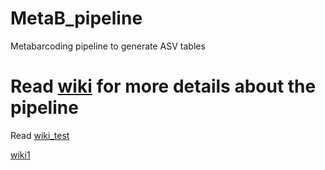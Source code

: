 # MetaB_pipeline

Metabarcoding pipeline to generate ASV tables

# Read [wiki](https://github.com/benalric/MetaB_pipeline_v2/wiki) for more details about the pipeline

Read [wiki_test](https://github.com/benalric/MetaB_pipeline_v2/blob/main/scripts/dada2_pipeline_worflow.html)

[wiki1](https://benalric.github.io/MetaB_pipeline_v2/)
